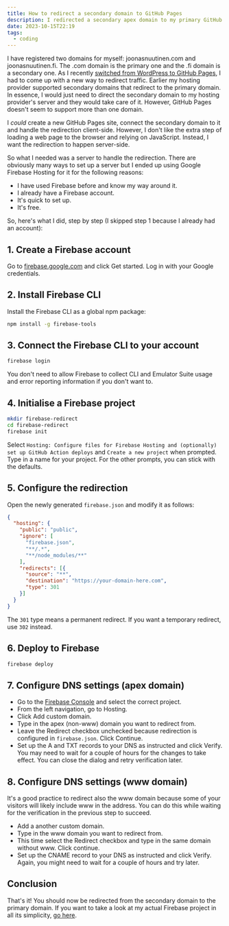 ```yaml
---
title: How to redirect a secondary domain to GitHub Pages
description: I redirected a secondary apex domain to my primary GitHub Pages domain. This is how.
date: 2023-10-15T22:19
tags:
  - coding
---
```


I have registered two domains for myself: joonasnuutinen.com and joonasnuutinen.fi. The .com domain is the primary one and the .fi domain is a secondary one. As I recently [switched from WordPress to GitHub Pages](/blog/new-website), I had to come up with a new way to redirect traffic. Earlier my hosting provider supported secondary domains that redirect to the primary domain. In essence, I would just need to direct the secondary domain to my hosting provider's server and they would take care of it. However, GitHub Pages doesn't seem to support more than one domain.

I _could_ create a new GitHub Pages site, connect the secondary domain to it and handle the redirection client-side. However, I don't like the extra step of loading a web page to the browser and relying on JavaScript. Instead, I want the redirection to happen server-side.

So what I needed was a server to handle the redirection. There are obviously many ways to set up a server but I ended up using Google Firebase Hosting for it for the following reasons:

- I have used Firebase before and know my way around it.
- I already have a Firebase account.
- It's quick to set up.
- It's free.

So, here's what I did, step by step (I skipped step 1 because I already had an account):

## 1. Create a Firebase account

Go to [firebase.google.com](https://firebase.google.com/) and click Get started. Log in with your Google credentials.

## 2. Install Firebase CLI

Install the Firebase CLI as a global npm package:

```bash
npm install -g firebase-tools
```

## 3. Connect the Firebase CLI to your account

```bash
firebase login
```

You don't need to allow Firebase to collect CLI and Emulator Suite usage and error reporting information if you don't want to.

## 4. Initialise a Firebase project

```bash
mkdir firebase-redirect
cd firebase-redirect
firebase init
```

Select `Hosting: Configure files for Firebase Hosting and (optionally) set up GitHub Action deploys` and `Create a new project` when prompted. Type in a name for your project. For the other prompts, you can stick with the defaults.

## 5. Configure the redirection

Open the newly generated `firebase.json` and modify it as follows:

```json
{
  "hosting": {
    "public": "public",
    "ignore": [
      "firebase.json",
      "**/.*",
      "**/node_modules/**"
    ],
    "redirects": [{
      "source": "**",
      "destination": "https://your-domain-here.com",
      "type": 301
    }]
  }
}
```

The `301` type means a permanent redirect. If you want a temporary redirect, use `302` instead.

## 6. Deploy to Firebase

```bash
firebase deploy
```

## 7. Configure DNS settings (apex domain)

- Go to the [Firebase Console](https://console.firebase.google.com/) and select the correct project.
- From the left navigation, go to Hosting.
- Click Add custom domain.
- Type in the apex (non-www) domain you want to redirect from.
- Leave the Redirect checkbox unchecked because redirection is configured in `firebase.json`. Click Continue.
- Set up the A and TXT records to your DNS as instructed and click Verify. You may need to wait for a couple of hours for the changes to take effect. You can close the dialog and retry verification later.

## 8. Configure DNS settings (www domain)

It's a good practice to redirect also the www domain because some of your visitors will likely include www in the address. You can do this while waiting for the verification in the previous step to succeed.

- Add a another custom domain.
- Type in the www domain you want to redirect from.
- This time select the Redirect checkbox and type in the same domain without www. Click continue.
- Set up the CNAME record to your DNS as instructed and click Verify. Again, you might need to wait for a couple of hours and try later.

## Conclusion

That's it! You should now be redirected from the secondary domain to the primary domain. If you want to take a look at my actual Firebase project in all its simplicity, [go here](https://github.com/joonasnuutinen/joonasnuutinenfi-redirect).